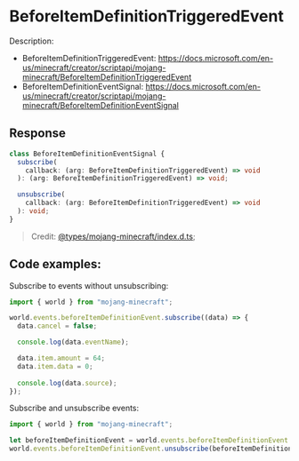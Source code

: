 # BeforeItemDefinitionTriggeredEvent

Description:

- BeforeItemDefinitionTriggeredEvent: https://docs.microsoft.com/en-us/minecraft/creator/scriptapi/mojang-minecraft/BeforeItemDefinitionTriggeredEvent
- BeforeItemDefinitionEventSignal: https://docs.microsoft.com/en-us/minecraft/creator/scriptapi/mojang-minecraft/BeforeItemDefinitionEventSignal

## Response

```ts
class BeforeItemDefinitionEventSignal {
  subscribe(
    callback: (arg: BeforeItemDefinitionTriggeredEvent) => void
  ): (arg: BeforeItemDefinitionTriggeredEvent) => void;

  unsubscribe(
    callback: (arg: BeforeItemDefinitionTriggeredEvent) => void
  ): void;
}
```

> Credit: [@types/mojang-minecraft/index.d.ts](https://github.com/DefinitelyTyped/DefinitelyTyped/blob/master/types/mojang-minecraft/index.d.ts);

## Code examples:

Subscribe to events without unsubscribing:

```js
import { world } from "mojang-minecraft";

world.events.beforeItemDefinitionEvent.subscribe((data) => {
  data.cancel = false;

  console.log(data.eventName);

  data.item.amount = 64;
  data.item.data = 0;
  
  console.log(data.source);
});
```

Subscribe and unsubscribe events:

```js
import { world } from "mojang-minecraft";

let beforeItemDefinitionEvent = world.events.beforeItemDefinitionEvent.subscribe(() => {});
world.events.beforeItemDefinitionEvent.unsubscribe(beforeItemDefinitionEvent);
```
